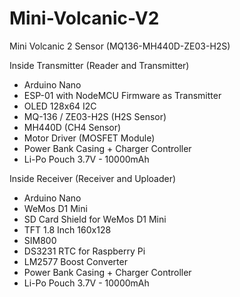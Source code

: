 # Mini-Volcanic-V2
Mini Volcanic 2 Sensor (MQ136-MH440D-ZE03-H2S)

Inside Transmitter (Reader and Transmitter)
  - Arduino Nano
  - ESP-01 with NodeMCU Firmware as Transmitter
  - OLED 128x64 I2C
  - MQ-136 / ZE03-H2S (H2S Sensor)
  - MH440D (CH4 Sensor)
  - Motor Driver (MOSFET Module)
  - Power Bank Casing + Charger Controller
  - Li-Po Pouch 3.7V - 10000mAh

Inside Receiver (Receiver and Uploader)
  - Arduino Nano
  - WeMos D1 Mini
  - SD Card Shield for WeMos D1 Mini
  - TFT 1.8 Inch 160x128
  - SIM800
  - DS3231 RTC for Raspberry Pi
  - LM2577 Boost Converter
  - Power Bank Casing + Charger Controller
  - Li-Po Pouch 3.7V - 10000mAh
